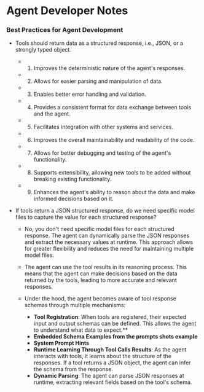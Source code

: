 ﻿# Agent Developer Notes

### Best Practices for Agent Development

 - Tools should return data as a structured response, i.e., JSON, or a strongly typed object.
		
	- 1. Improves the deterministic nature of the agent's responses.
	- 2. Allows for easier parsing and manipulation of data.
	- 3. Enables better error handling and validation.
	- 4. Provides a consistent format for data exchange between tools and the agent.
	- 5. Facilitates integration with other systems and services.
	- 6. Improves the overall maintainability and readability of the code.
	- 7. Allows for better debugging and testing of the agent's functionality.
	- 8. Supports extensibility, allowing new tools to be added without breaking existing functionality.
	- 9. Enhances the agent's ability to reason about the data and make informed decisions based on it.

 - If tools return a JSON structured response, do we need specific model files to capture the value for each structured response?
	
	- No, you don't need specific model files for each structured response. The agent can dynamically parse the JSON responses and 
	  extract the necessary values at runtime. This approach allows for greater flexibility and reduces the need for maintaining multiple model files.
 	- The agent can use the tool results in its reasoning process. This means that the agent can make decisions based on the data returned by the tools, 
	  leading to more accurate and relevant responses.
	
	- Under the hood, the agent becomes aware of tool response schemas through multiple mechanisms:
	
		- **Tool Registration**: When tools are registered, their expected input and output schemas can be defined. This allows the agent to understand what data to expect.**
		- **Embedded Schema Examples from the prompts shots example**
		- **System Prompt Hints**
		- **Runtime Learning Through Tool Calls Results**: As the agent interacts with tools, it learns about the structure of the responses. If a tool returns a JSON object, the agent can infer the schema from the response.
		- **Dynamic Parsing**: The agent can parse JSON responses at runtime, extracting relevant fields based on the tool's schema.
